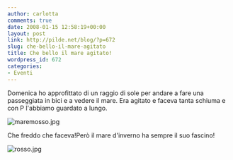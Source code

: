 ```yaml
---
author: carlotta
comments: true
date: 2008-01-15 12:58:19+00:00
layout: post
link: http://pilde.net/blog/?p=672
slug: che-bello-il-mare-agitato
title: Che bello il mare agitato!
wordpress_id: 672
categories:
- Eventi
---
```


Domenica ho approfittato di un raggio di sole per andare a fare una passeggiata in bici e a vedere il mare. 
Era agitato e faceva tanta schiuma e con P l'abbiamo guardato a lungo.

![maremosso.jpg]({{baseurl}}/uploads/2008/01/maremosso.jpg)




Che freddo che faceva!Però il mare d'inverno ha sempre il suo fascino!

![rosso.jpg]({{baseurl}}/uploads/2008/01/rosso.jpg)







